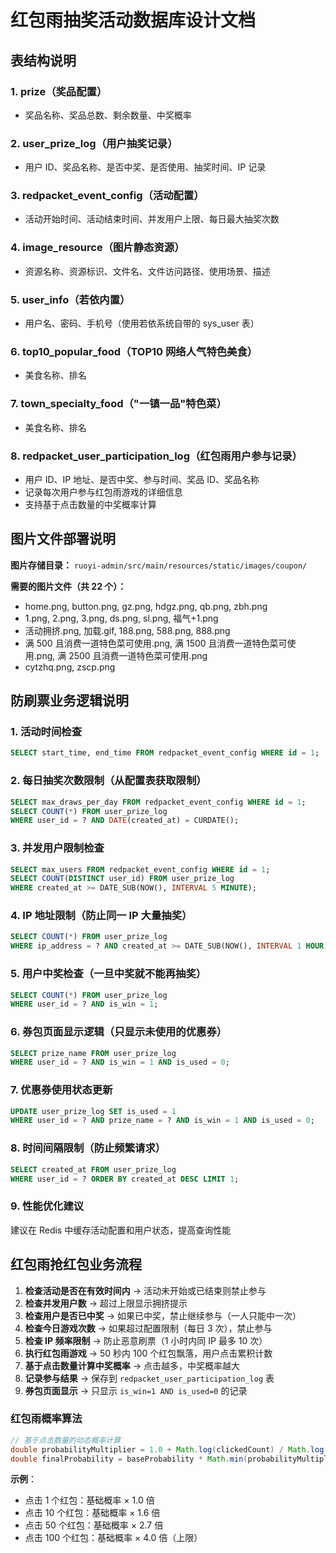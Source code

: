 # 红包雨抽奖活动数据库设计文档

## 表结构说明

### 1. prize（奖品配置）

- 奖品名称、奖品总数、剩余数量、中奖概率

### 2. user_prize_log（用户抽奖记录）

- 用户 ID、奖品名称、是否中奖、是否使用、抽奖时间、IP 记录

### 3. redpacket_event_config（活动配置）

- 活动开始时间、活动结束时间、并发用户上限、每日最大抽奖次数

### 4. image_resource（图片静态资源）

- 资源名称、资源标识、文件名、文件访问路径、使用场景、描述

### 5. user_info（若依内置）

- 用户名、密码、手机号（使用若依系统自带的 sys_user 表）

### 6. top10_popular_food（TOP10 网络人气特色美食）

- 美食名称、排名

### 7. town_specialty_food（"一镇一品"特色菜）

- 美食名称、排名

### 8. redpacket_user_participation_log（红包雨用户参与记录）

- 用户 ID、IP 地址、是否中奖、参与时间、奖品 ID、奖品名称
- 记录每次用户参与红包雨游戏的详细信息
- 支持基于点击数量的中奖概率计算

## 图片文件部署说明

**图片存储目录：** `ruoyi-admin/src/main/resources/static/images/coupon/`

**需要的图片文件（共 22 个）：**

- home.png, button.png, gz.png, hdgz.png, qb.png, zbh.png
- 1.png, 2.png, 3.png, ds.png, sl.png, 福气+1.png
- 活动拥挤.png, 加载.gif, 188.png, 588.png, 888.png
- 满 500 且消费一道特色菜可使用.png, 满 1500 且消费一道特色菜可使用.png, 满 2500 且消费一道特色菜可使用.png
- cytzhq.png, zscp.png

## 防刷票业务逻辑说明

### 1. 活动时间检查

```sql
SELECT start_time, end_time FROM redpacket_event_config WHERE id = 1;
```

### 2. 每日抽奖次数限制（从配置表获取限制）

```sql
SELECT max_draws_per_day FROM redpacket_event_config WHERE id = 1;
SELECT COUNT(*) FROM user_prize_log
WHERE user_id = ? AND DATE(created_at) = CURDATE();
```

### 3. 并发用户限制检查

```sql
SELECT max_users FROM redpacket_event_config WHERE id = 1;
SELECT COUNT(DISTINCT user_id) FROM user_prize_log
WHERE created_at >= DATE_SUB(NOW(), INTERVAL 5 MINUTE);
```

### 4. IP 地址限制（防止同一 IP 大量抽奖）

```sql
SELECT COUNT(*) FROM user_prize_log
WHERE ip_address = ? AND created_at >= DATE_SUB(NOW(), INTERVAL 1 HOUR);
```

### 5. 用户中奖检查（一旦中奖就不能再抽奖）

```sql
SELECT COUNT(*) FROM user_prize_log
WHERE user_id = ? AND is_win = 1;
```

### 6. 券包页面显示逻辑（只显示未使用的优惠券）

```sql
SELECT prize_name FROM user_prize_log
WHERE user_id = ? AND is_win = 1 AND is_used = 0;
```

### 7. 优惠券使用状态更新

```sql
UPDATE user_prize_log SET is_used = 1
WHERE user_id = ? AND prize_name = ? AND is_win = 1 AND is_used = 0;
```

### 8. 时间间隔限制（防止频繁请求）

```sql
SELECT created_at FROM user_prize_log
WHERE user_id = ? ORDER BY created_at DESC LIMIT 1;
```

### 9. 性能优化建议

建议在 Redis 中缓存活动配置和用户状态，提高查询性能

## 红包雨抢红包业务流程

1. **检查活动是否在有效时间内** → 活动未开始或已结束则禁止参与
2. **检查并发用户数** → 超过上限显示拥挤提示
3. **检查用户是否已中奖** → 如果已中奖，禁止继续参与（一人只能中一次）
4. **检查今日游戏次数** → 如果超过配置限制（每日 3 次），禁止参与
5. **检查 IP 频率限制** → 防止恶意刷票（1 小时内同 IP 最多 10 次）
6. **执行红包雨游戏** → 50 秒内 100 个红包飘落，用户点击累积计数
7. **基于点击数量计算中奖概率** → 点击越多，中奖概率越大
8. **记录参与结果** → 保存到 `redpacket_user_participation_log` 表
9. **券包页面显示** → 只显示 `is_win=1 AND is_used=0` 的记录

### 红包雨概率算法

```java
// 基于点击数量的动态概率计算
double probabilityMultiplier = 1.0 + Math.log(clickedCount) / Math.log(10) * 0.8;
double finalProbability = baseProbability * Math.min(probabilityMultiplier, 4.0);
```

**示例**：

- 点击 1 个红包：基础概率 × 1.0 倍
- 点击 10 个红包：基础概率 × 1.6 倍
- 点击 50 个红包：基础概率 × 2.7 倍
- 点击 100 个红包：基础概率 × 4.0 倍（上限）
